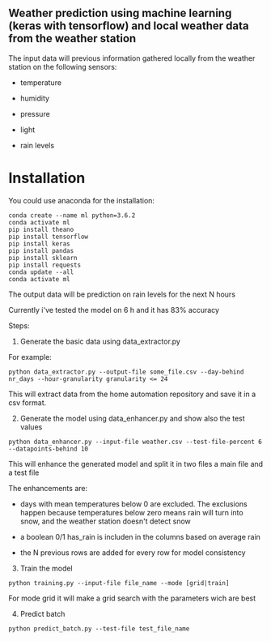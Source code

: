 ## Weather prediction using machine learning (keras with tensorflow) and local weather data from the weather station


The input data will previous information gathered locally from the weather station on the following sensors:

- temperature 

- humidity

- pressure

- light

- rain levels

# Installation
You could use anaconda for the installation:
````
conda create --name ml python=3.6.2
conda activate ml
pip install theano
pip install tensorflow
pip install keras
pip install pandas
pip install sklearn
pip install requests
conda update --all
conda activate ml
````

The output data will be prediction on rain levels for the next N hours

Currently i've tested the model on 6 h and it has 83% accuracy

Steps:

1. Generate the basic data using data_extractor.py

For example:

````
python data_extractor.py --output-file some_file.csv --day-behind nr_days --hour-granularity granularity <= 24
````

This will extract data from the home automation repository and save it in a csv format.


2. Generate the model using data_enhancer.py and show also the test values

````
python data_enhancer.py --input-file weather.csv --test-file-percent 6 --datapoints-behind 10
````
This will enhance the generated model and split it in two files a main file and a test file

The enhancements are:

- days with mean temperatures below 0 are excluded. The exclusions happen because
temperatures below zero means rain will turn into snow, and the weather station doesn't detect snow

- a boolean 0/1 has_rain is includen in the columns based on average rain

- the N previous rows are added for every row for model consistency

3. Train the model

````
python training.py --input-file file_name --mode [grid|train]
````

For mode grid it will make a grid search with the parameters wich are best

4. Predict batch
````
python predict_batch.py --test-file test_file_name 
````